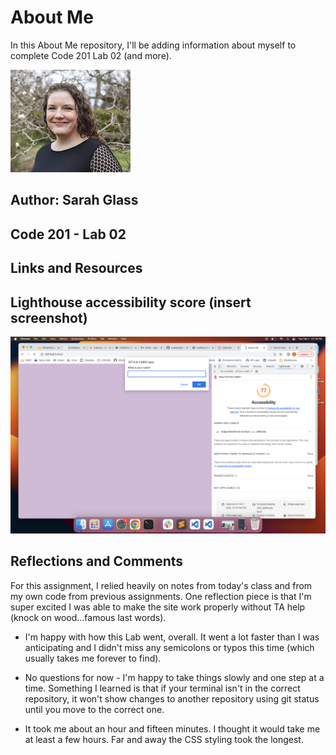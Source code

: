# About Me

In this About Me repository, I'll be adding information about myself to complete Code 201 Lab 02 (and more).

![headshot](headshot_small.jpg)

## Author: Sarah Glass

## Code 201 - Lab 02

## Links and Resources

## Lighthouse accessibility score (insert screenshot)

![lighthouse score](lighthouse_lab02.png)

## Reflections and Comments

For this assignment, I relied heavily on notes from today's class and from my own code from previous assignments. One reflection piece is that I'm super excited I was able to make the site work properly without TA help (knock on wood...famous last words).

* I'm happy with how this Lab went, overall. It went a lot faster than I was anticipating and I didn't miss any semicolons or typos this time (which usually takes me forever to find).

* No questions for now - I'm happy to take things slowly and one step at a time. Something I learned is that if your terminal isn't in the correct repository, it won't show changes to another repository using git status until you move to the correct one.

* It took me about an hour and fifteen minutes. I thought it would take me at least a few hours. Far and away the CSS styling took the longest.